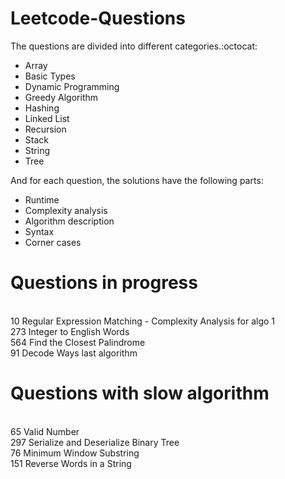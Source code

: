 # Leetcode-Questions

The questions are divided into different categories.:octocat: 
- Array
- Basic Types
- Dynamic Programming
- Greedy Algorithm
- Hashing 
- Linked List
- Recursion
- Stack
- String
- Tree

And for each question, the solutions have the following parts:

- Runtime
- Complexity analysis
- Algorithm description
- Syntax 
- Corner cases

# Questions in progress
<br/> 10	Regular Expression Matching  - Complexity Analysis for algo 1
<br/> 273	Integer to English Words
<br/> 564 Find the Closest Palindrome
<br/> 91  Decode Ways last algorithm

# Questions with slow algorithm
<br/> 65	Valid Number
<br/> 297	Serialize and Deserialize Binary Tree
<br/> 76	Minimum Window Substring
<br/> 151	Reverse Words in a String
